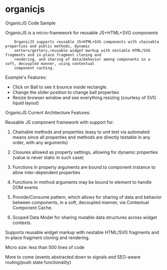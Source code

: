 organicjs
=========

OrganicJS Code Sample

 OrganicJS is a micro-framework for reusable JS+HTML+SVG components

        OrganicJS supports reusable JS+HTML+SVG components with chainable properties and public methods, dynamic
        setters/getters,reusable widget markup with nestable HTML/SVG fragments and in-place fragment cloning and
        rendering, and sharing of data/behavior among components in a soft, decoupled manner, using contextual
        component caching.

Example's Features: 

- Click on Ball to see it bounce inside rectangle.
- Change the slider position to change ball properties
- Resize browser window and see everything resizing (courtesy of SVG liquid layout)

OrganicJS Current Architecture Features:

Reusable JS component framework with support for:

1. Chainable methods and properties (easy to unit test via automated means since all properties and methods are directly
testable in any order, with any arguments)

2. Closures allowed as property settings, allowing for dynamic properties (value is never static in such case)

3. Functions in property arguments are bound to component instance to allow inter-dependent properties

4. Functions in method arguments may be bound to element to handle DOM events

5. Provide/Consume pattern, which allows for sharing of data and behavior between components, in a soft, decoupled manner,
via Contextual Component Cache.

6. Scoped Data Model for sharing mutable data structures across widget contexts.

Supports reusable widget markup with nestable HTML/SVG fragments and in-place fragment cloning and rendering.

Micro size: less than 500 lines of code

More to come (events abstracted down to signals and SEO-aware routing/push state functionality)
